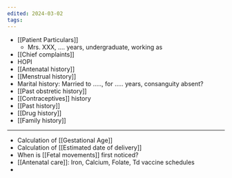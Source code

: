```yaml
---
edited: 2024-03-02
tags:
---
```

- [[Patient Particulars]]
	- Mrs. XXX, ....  years, undergraduate, working as 
- [[Chief complaints]] 
- HOPI
- [[Antenatal history]] 
- [[Menstrual history]]
- Marital history: Married to ....., for ..... years, consanguity absent?
- [[Past obstretic history]]
- [[Contraceptives]] history
- [[Past history]]
- [[Drug history]]
- [[Family history]]

---
- Calculation of [[Gestational Age]] 
- Calculation of [[Estimated date of delivery]] 
- When is [[Fetal movements]] first noticed? 
- [[Antenatal care]]: Iron, Calcium, Folate, Td vaccine schedules
- 